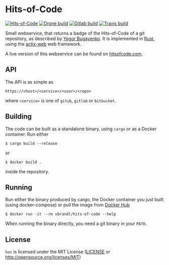 # Hits-of-Code

[![Hits-of-Code](https://hitsofcode.com/github/vbrandl/hoc)](https://hitsofcode.com/view/github/vbrandl/hoc)
[![Drone build](https://drone.vbrandl.net/api/badges/vbrandl/hoc/status.svg)](https://drone.vbrandl.net/vbrandl/hoc)
[![Gitlab build](https://gitlab.com/vbrandl/hoc/badges/master/pipeline.svg)](https://gitlab.com/vbrandl/hoc/pipelines)
[![Travis build](https://travis-ci.org/vbrandl/hoc.svg?branch=master)](https://travis-ci.org/vbrandl/hoc)

Small webservice, that returns a badge of the Hits-of-Code of a git repository, as described by [Yegor
Bugayenko](https://www.yegor256.com/2014/11/14/hits-of-code.html). It is implemented in
[Rust](https://www.rust-lang.org/), using the [actix-web](https://actix.rs/) web framework.

A live version of this webservice can be found on [hitsofcode.com](https://hitsofcode.com/).

## API

The API is as simple as

```
https://<host>/<service>/<user>/<repo>
```

where `<service>` is one of `gitub`, `gitlab` or `bitbucket`.


## Building

The code can be built as a standalone binary, using `cargo` or as a Docker container. Run either

```
$ cargo build --release
```

or

```
$ docker build .
```

inside the repository.


## Running

Run either the binary produced by cargo, the Docker container you just built (using docker-compose) or pull the image
from [Docker Hub](https://hub.docker.com/r/vbrandl/hits-of-code)

```
$ docker run -it --rm vbrandl/hits-of-code --help
```

When running the binary directly, you need a git binary in your `PATH`.


## License

`hoc` is licensed under the MIT License ([LICENSE](LICENSE) or http://opensource.org/licenses/MIT)
